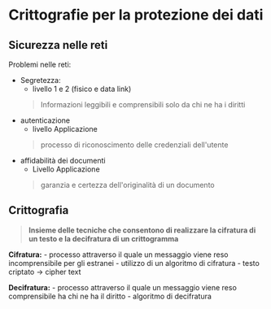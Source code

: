 
# Crittografie per la protezione dei dati

## Sicurezza nelle reti

Problemi nelle reti:
- Segretezza:
	- livello 1 e 2 (fisico e data link)
	> Informazioni leggibili e comprensibili solo da chi ne ha i diritti
- autenticazione
	- livello Applicazione
	> processo di riconoscimento delle credenziali dell'utente
- affidabilità dei documenti
	- Livello Applicazione
	> garanzia e certezza dell'originalità di un documento

## Crittografia

> **Insieme delle tecniche che consentono di realizzare la cifratura di un testo e la decifratura di un crittogramma**

**Cifratura:** 
	- processo attraverso il quale un messaggio viene reso incomprensibile per gli estranei
	- utilizzo di un algoritmo di cifratura
	- testo criptato -> cipher text 
	
**Decifratura:**
	- processo attraverso il quale un messaggio viene reso comprensibile ha chi ne ha il diritto
	- algoritmo di decifratura
<!--stackedit_data:
eyJoaXN0b3J5IjpbLTc1MjgxMTc0NywtMTg1NjM2NTE0NF19
-->
